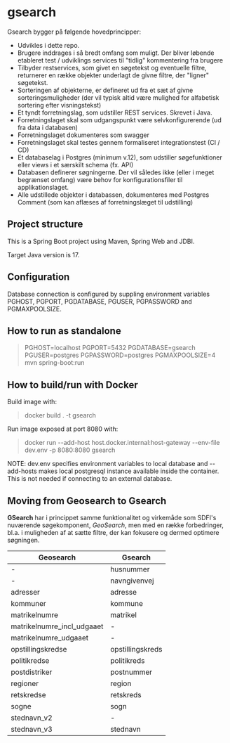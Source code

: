 # gsearch
  Gsearch bygger på følgende hovedprincipper:
 - Udvikles i dette repo.
 - Brugere inddrages i så bredt omfang som muligt. Der bliver løbende etableret test / udviklings services til "tidlig" kommentering fra brugere
 - Tilbyder restservices, som givet en søgetekst og eventuelle filtre, returnerer en række objekter underlagt de givne filtre, der "ligner" søgetekst.
 - Sorteringen af objekterne, er defineret ud fra et sæt af givne sorteringsmuligheder (der vil typisk altid være mulighed for alfabetisk sortering efter visningstekst)
 - Et tyndt forretningslag, som udstiller REST services. Skrevet i Java.
 - Forretningslaget skal som udgangspunkt være selvkonfigurerende (ud fra data i databasen)
 - Forretningslaget dokumenteres som swagger
 - Forretningslaget skal testes gennem formaliseret integrationstest (CI / CD)
 - Et databaselag i Postgres (minimum v.12), som udstiller søgefunktioner eller views i et særskilt schema (fx. API)
 - Databasen definerer søgningerne. Der vil således ikke (eller i meget begrænset omfang) være behov for konfigurationsfiler til applikationslaget.
 - Alle udstillede objekter i databassen, dokumenteres med Postgres Comment (som kan aflæses af forretningslæget til udstilling)

## Project structure

This is a Spring Boot project using Maven, Spring Web and JDBI.

Target Java version is 17.

## Configuration

Database connection is configured by suppling environment variables PGHOST, PGPORT, PGDATABASE, PGUSER, PGPASSWORD and PGMAXPOOLSIZE.

## How to run as standalone

> PGHOST=localhost PGPORT=5432 PGDATABASE=gsearch PGUSER=postgres PGPASSWORD=postgres PGMAXPOOLSIZE=4 mvn spring-boot:run

## How to build/run with Docker

Build image with:

> docker build . -t gsearch

Run image exposed at port 8080 with:

> docker run --add-host host.docker.internal:host-gateway --env-file dev.env -p 8080:8080 gsearch

NOTE: dev.env specifies environment variables to local database and --add-hosts makes local postgresql instance available inside the container. This is not needed if connecting to an external database.

## Moving from Geosearch to Gsearch

**GSearch** har i princippet samme funktionalitet og virkemåde som SDFI's nuværende søgekomponent, _GeoSearch_, men med en række forbedringer, bl.a. i muligheden af at sætte filtre, der kan fokusere og dermed optimere søgningen.

| Geosearch | Gsearch |
| - | - |
| - | husnummer |
| - | navngivenvej |
| adresser | adresse |
| kommuner | kommune |
| matrikelnumre | matrikel |
| matrikelnumre_incl_udgaaet | - |
| matrikelnumre_udgaaet | - |
| opstillingskredse | opstillingskreds |
| politikredse | politikreds |
| postdistriker | postnummer |
| regioner | region |
| retskredse | retskreds |
| sogne | sogn |
| stednavn_v2 | - |
| stednavn_v3 | stednavn |
